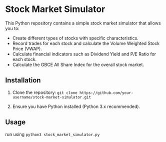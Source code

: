 # Stock Market Simulator

This Python repository contains a simple stock market simulator that allows you to:

- Create different types of stocks with specific characteristics.
- Record trades for each stock and calculate the Volume Weighted Stock Price (VWAP).
- Calculate financial indicators such as Dividend Yield and P/E Ratio for each stock.
- Calculate the GBCE All Share Index for the overall stock market.

## Installation

1. Clone the repository:
`git clone https://github.com/your-username/stock-market-simulator.git`

2. Ensure you have Python installed (Python 3.x recommended).

## Usage

run using `python3 stock_market_simulator.py`

